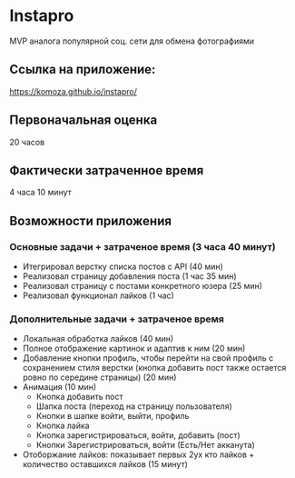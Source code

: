 # Instapro
MVP аналога популярной соц. сети для обмена фотографиями

## Ссылка на приложение:
https://komoza.github.io/instapro/

## Первоначальная оценка
20 часов

## Фактически затраченное время
 4 часа 10 минут

## Возможности приложения
### Основные задачи + затраченое время (3 часа 40 минут)
- Итегрировал верстку списка постов с API  (40 мин)
- Реализовал страницу добавления поста (1 час 35 мин)
- Реализовал страницу с постами конкретного юзера (25 мин)
- Реализовал функционал лайков (1 час)

### Дополнительные задачи + затраченое время
- Локальная обработка лайков (40 мин)
- Полное отображение картинок и адаптив к ним (20 мин)
- Добавление кнопки профиль, чтобы перейти на свой профиль с сохранением стиля верстки (кнопка добавить пост также остается ровно по середине страницы) (20 мин)
- Анимация (10 мин)
    - Кнопка добавить пост
    - Шапка поста (переход на страницу пользователя)
    - Кнопки в шапке войти, выйти, профиль
    - Кнопка лайка
    - Кнопка зарегистрироваться, войти, добавить (пост)
    - Кнопки Зарегистрироваться, войти (Есть/Нет акканута)
- Отоборжание лайков: показывает первых 2ух кто лайков + количество оставшихся лайков (15 минут)